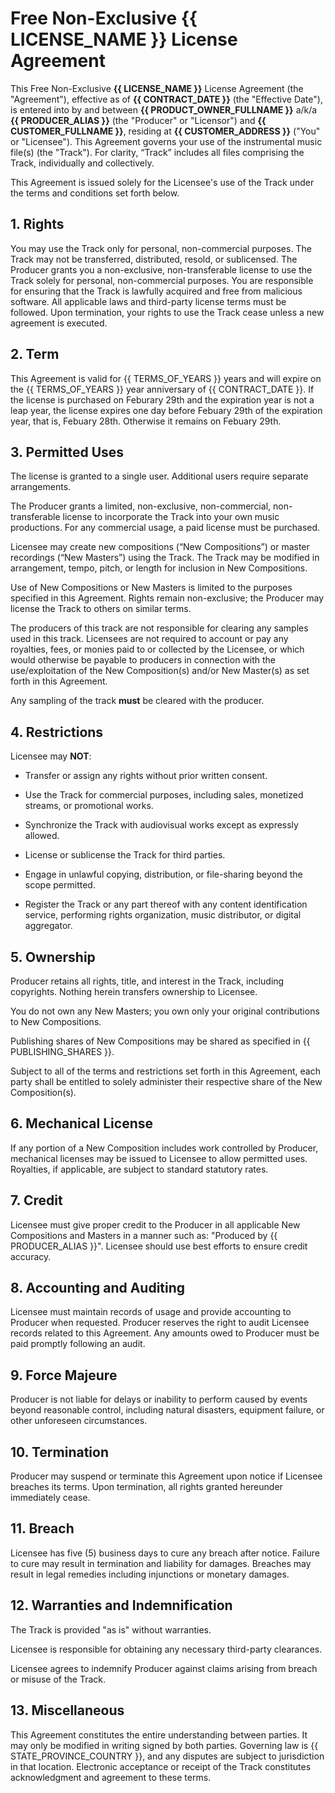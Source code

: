 # Free Non-Exclusive {{ LICENSE_NAME }} License Agreement

This Free Non-Exclusive **{{ LICENSE_NAME }}** License Agreement (the "Agreement"), effective as of **{{ CONTRACT_DATE }}** (the "Effective Date"), is entered into by and between **{{ PRODUCT_OWNER_FULLNAME }}** a/k/a **{{ PRODUCER_ALIAS }}** (the "Producer" or "Licensor") and **{{ CUSTOMER_FULLNAME }}**, residing at **{{ CUSTOMER_ADDRESS }}** ("You" or "Licensee"). This Agreement governs your use of the instrumental music file(s) (the "Track"). For clarity, “Track” includes all files comprising the Track, individually and collectively.

This Agreement is issued solely for the Licensee's use of the Track under the terms and conditions set forth below.

## 1. Rights

You may use the Track only for personal, non-commercial purposes. The Track may not be transferred, distributed, resold, or sublicensed. The Producer grants you a non-exclusive, non-transferable license to use the Track solely for personal, non-commercial purposes. You are responsible for ensuring that the Track is lawfully acquired and free from malicious software. All applicable laws and third-party license terms must be followed. Upon termination, your rights to use the Track cease unless a new agreement is executed.

## 2. Term

This Agreement is valid for {{ TERMS_OF_YEARS }} years and will expire on the {{ TERMS_OF_YEARS }} year anniversary of {{ CONTRACT_DATE }}. If the license is purchased on Feburary 29th and the expiration year is not a leap year, the license expires one day before Febuary 29th of the expiration year, that is, Febuary 28th. Otherwise it remains on Febuary 29th.

## 3. Permitted Uses

The license is granted to a single user. Additional users require separate arrangements.

The Producer grants a limited, non-exclusive, non-commercial, non-transferable license to incorporate the Track into your own music productions. For any commercial usage, a paid license must be purchased.

Licensee may create new compositions (“New Compositions”) or master recordings (“New Masters”) using the Track. The Track may be modified in arrangement, tempo, pitch, or length for inclusion in New Compositions.

Use of New Compositions or New Masters is limited to the purposes specified in this Agreement. Rights remain non-exclusive; the Producer may license the Track to others on similar terms.

The producers of this track are not responsible for clearing any samples used in this track. Licensees are not required to account or pay any royalties, fees, or monies paid to or collected by the Licensee, or which would otherwise be payable to producers in connection with the use/exploitation of the New Composition(s) and/or New Master(s) as set forth in this Agreement.

Any sampling of the track **must** be cleared with the producer.

## 4. Restrictions

Licensee may **NOT**:

- Transfer or assign any rights without prior written consent.

- Use the Track for commercial purposes, including sales, monetized streams, or promotional works.

- Synchronize the Track with audiovisual works except as expressly allowed.

- License or sublicense the Track for third parties.

- Engage in unlawful copying, distribution, or file-sharing beyond the scope permitted.

- Register the Track or any part thereof with any content identification service, performing rights organization, music distributor, or digital aggregator.

## 5. Ownership

Producer retains all rights, title, and interest in the Track, including copyrights. Nothing herein transfers ownership to Licensee.

You do not own any New Masters; you own only your original contributions to New Compositions.

Publishing shares of New Compositions may be shared as specified in {{ PUBLISHING_SHARES }}.

Subject to all of the terms and restrictions set forth in this Agreement, each party shall be entitled to solely administer their respective share of the New Composition(s).

## 6. Mechanical License

If any portion of a New Composition includes work controlled by Producer, mechanical licenses may be issued to Licensee to allow permitted uses. Royalties, if applicable, are subject to standard statutory rates.

## 7. Credit

Licensee must give proper credit to the Producer in all applicable New Compositions and Masters in a manner such as: "Produced by {{ PRODUCER_ALIAS }}". Licensee should use best efforts to ensure credit accuracy.

## 8. Accounting and Auditing

Licensee must maintain records of usage and provide accounting to Producer when requested. Producer reserves the right to audit Licensee records related to this Agreement. Any amounts owed to Producer must be paid promptly following an audit.

## 9. Force Majeure

Producer is not liable for delays or inability to perform caused by events beyond reasonable control, including natural disasters, equipment failure, or other unforeseen circumstances.

## 10. Termination

Producer may suspend or terminate this Agreement upon notice if Licensee breaches its terms. Upon termination, all rights granted hereunder immediately cease.

## 11. Breach

Licensee has five (5) business days to cure any breach after notice. Failure to cure may result in termination and liability for damages. Breaches may result in legal remedies including injunctions or monetary damages.

## 12. Warranties and Indemnification

The Track is provided "as is" without warranties.

Licensee is responsible for obtaining any necessary third-party clearances.

Licensee agrees to indemnify Producer against claims arising from breach or misuse of the Track.

## 13. Miscellaneous

This Agreement constitutes the entire understanding between parties. It may only be modified in writing signed by both parties. Governing law is {{ STATE_PROVINCE_COUNTRY }}, and any disputes are subject to jurisdiction in that location. Electronic acceptance or receipt of the Track constitutes acknowledgment and agreement to these terms.
